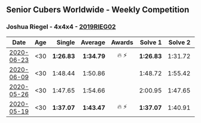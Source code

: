 ## Senior Cubers Worldwide - Weekly Competition
### Joshua Riegel - 4x4x4 - [2019RIEG02](https://www.worldcubeassociation.org/persons/2019RIEG02?event=444)

| Date | Age | Single | Average | Awards | Solve 1 | Solve 2 | Solve 3 | Solve 4 | Solve 5 | Video |
| :--: | :--: | --: | --: | :--: | --: | --: | --: | --: | --: | :-- |
| [2020-06-23](../../results/444/2020-06-23.md) | <30 | **1:26.83** | **1:34.79** | 🔥 ⚡ | **1:26.83** | 1:31.72 | 1:38.93 | 1:33.73 | 2:01.00 | [Link](https://www.facebook.com/events/268636114456043/permalink/276409987011989/) |
| [2020-06-09](../../results/444/2020-06-09.md) | <30 | 1:48.44 | 1:50.86 |  | 1:48.72 | 1:55.42 | 1:48.44 | DNS | DNS | [Link](https://www.facebook.com/events/1130228284009045/permalink/1135197253512148/) |
| [2020-05-26](../../results/444/2020-05-26.md) | <30 | 1:47.65 | 1:54.66 |  | 2:00.95 | 1:47.65 | 1:55.37 | DNS | DNS | [Link](https://www.facebook.com/events/637852836799991/permalink/640589796526295/) |
| [2020-05-19](../../results/444/2020-05-19.md) | <30 | **1:37.07** | **1:43.47** | 🔥 ⚡ | **1:37.07** | 1:40.91 | 1:52.42 | DNS | DNS | [Link](https://www.facebook.com/events/201300894172579/permalink/203589730610362/) |


<!-- Global site tag (gtag.js) - Google Analytics -->
<script async src="https://www.googletagmanager.com/gtag/js?id=UA-86348435-3"></script>
<script>window.dataLayer = window.dataLayer || []; function gtag() {dataLayer.push(arguments);} gtag('js', new Date()); gtag('config', 'UA-86348435-3');</script>

